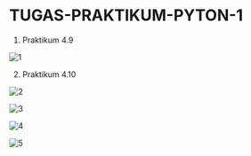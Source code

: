 # TUGAS-PRAKTIKUM-PYTON-1

1. Praktikum 4.9

![1](https://user-images.githubusercontent.com/93031806/141809116-efb092dc-7bbd-43b1-a3f3-f18049cb3c42.jpg)

2. Praktikum 4.10

![2](https://user-images.githubusercontent.com/93031806/141809332-dbb0059c-3e95-4640-a3ee-56ecaa11927a.jpg)

![3](https://user-images.githubusercontent.com/93031806/141809604-40359bea-abe4-4686-b4ad-453bd071ab90.jpg)

![4](https://user-images.githubusercontent.com/93031806/141809945-d54296bb-e4d5-49ae-aa86-3e0d81d1a505.jpeg)

![5](https://user-images.githubusercontent.com/93031806/141809996-c04a7e09-09eb-4960-aef4-5e1ae3230ead.jpeg)


















